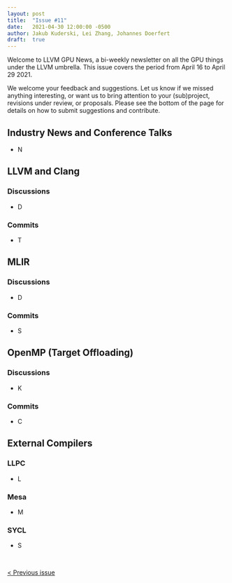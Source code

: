```yaml
---
layout: post
title:  "Issue #11"
date:   2021-04-30 12:00:00 -0500
author: Jakub Kuderski, Lei Zhang, Johannes Doerfert
draft:  true
---
```


Welcome to LLVM GPU News, a bi-weekly newsletter on all the GPU things under the LLVM umbrella.
This issue covers the period from April 16 to April 29 2021.

We welcome your feedback and suggestions. Let us know if we missed anything interesting, or want us to bring attention to your (sub)project, revisions under review, or proposals. Please see the bottom of the page for details on how to submit suggestions and contribute.


## Industry News and Conference Talks

*  N


##  LLVM and Clang

### Discussions

*  D

### Commits

*  T


## MLIR

### Discussions

*  D

### Commits

*  S


## OpenMP (Target Offloading)

### Discussions

*  K

### Commits

*  C


## External Compilers

### LLPC

*  L

### Mesa

* M

### SYCL

*  S

<br/>
<p style="text-align:left;">
    <a href="{% post_url 2021-04-16-issue-10 %}"> < Previous issue</a>
    <span style="float:right;">
        <!--<a href="{% post_url 2021-04-30-issue-11 %}"> Next issue > </a>-->
    </span>
</p>
